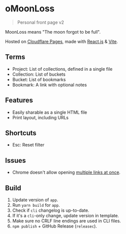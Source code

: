 #  oMoonLoss
> Personal front page v2

MoonLoss means "The moon forgot to be full".

Hosted on [Cloudflare Pages](https://pages.cloudflare.com), made with [React.js](https://reactjs.org) & [Vite](https://vitejs.dev).



## Terms

- Project: List of collections, defined in a single file
- Collection: List of buckets
- Bucket: List of bookmarks
- Bookmark: A link with optional notes

## Features

- Easily sharable as a single HTML file
- Print layout, including URLs

## Shortcuts

- Esc: Reset filter

## Issues

- Chrome doesn't allow opening [multiple links at once](https://stackoverflow.com/questions/16749907/window-open-behaviour-in-chrome-tabs-windows).

## Build

1. Update version of `app`.
2. Run `yarn build` for `app`.
3. Check if `cli` changelog is up-to-date.
4. If it's a `cli`-only change, update version in template.
5. Make sure no CRLF line endings are used in CLI files.
6. `npm publish` + GitHub Release (`releasec`).

